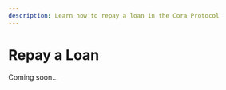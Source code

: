 ```yaml
---
description: Learn how to repay a loan in the Cora Protocol
---
```


# Repay a Loan

Coming soon...
